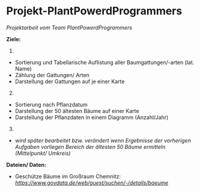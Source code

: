 # Projekt-PlantPowerdProgrammers
_Projektarbeit vom Team PlantPowerdProgrammers_

**Ziele:** 

1)
-   Sortierung und Tabellarische Auflistung aller Baumgattungen/-arten (lat. Name)
-   Zählung der Gattungen/ Arten  
-   Darstellung der Gattungen auf je einer Karte
2)    
-   Sortierung nach Pflanzdatum
-   Darstellung der 50 ältesten Bäume auf einer Karte
-   Darstellung der Pflanzdaten in einem Diagramm (Anzahl/Jahr)

3)
-   _wird später bearbeitet bzw. verändert wenn Ergebnisse der vorherigen Aufgaben vorliegen 
Bereich der ältesten 50 Bäume ermitteln (Mittelpunkt/ Umkreis)_



**Dateien/ Daten:**
- Geschütze Bäume im Großraum Chemnitz: _https://www.govdata.de/web/guest/suchen/-/details/baeume_
  
